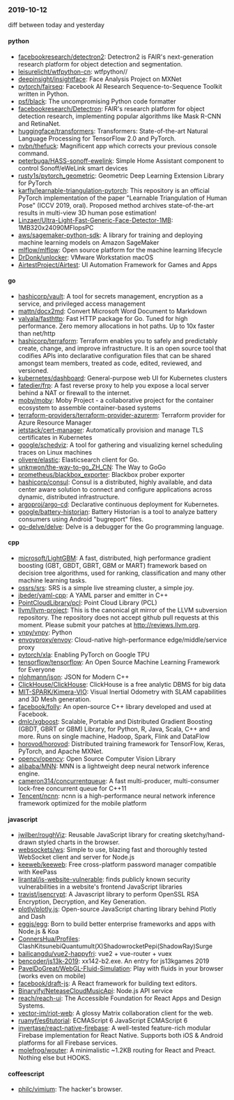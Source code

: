 ### 2019-10-12
diff between today and yesterday

#### python
* [facebookresearch/detectron2](https://github.com/facebookresearch/detectron2): Detectron2 is FAIR's next-generation research platform for object detection and segmentation.
* [leisurelicht/wtfpython-cn](https://github.com/leisurelicht/wtfpython-cn): wtfpython// 
* [deepinsight/insightface](https://github.com/deepinsight/insightface): Face Analysis Project on MXNet
* [pytorch/fairseq](https://github.com/pytorch/fairseq): Facebook AI Research Sequence-to-Sequence Toolkit written in Python.
* [psf/black](https://github.com/psf/black): The uncompromising Python code formatter
* [facebookresearch/Detectron](https://github.com/facebookresearch/Detectron): FAIR's research platform for object detection research, implementing popular algorithms like Mask R-CNN and RetinaNet.
* [huggingface/transformers](https://github.com/huggingface/transformers):  Transformers: State-of-the-art Natural Language Processing for TensorFlow 2.0 and PyTorch.
* [nvbn/thefuck](https://github.com/nvbn/thefuck): Magnificent app which corrects your previous console command.
* [peterbuga/HASS-sonoff-ewelink](https://github.com/peterbuga/HASS-sonoff-ewelink): Simple Home Assistant component to control Sonoff/eWeLink smart devices
* [rusty1s/pytorch_geometric](https://github.com/rusty1s/pytorch_geometric): Geometric Deep Learning Extension Library for PyTorch
* [karfly/learnable-triangulation-pytorch](https://github.com/karfly/learnable-triangulation-pytorch): This repository is an official PyTorch implementation of the paper "Learnable Triangulation of Human Pose" (ICCV 2019, oral). Proposed method archives state-of-the-art results in multi-view 3D human pose estimation!
* [Linzaer/Ultra-Light-Fast-Generic-Face-Detector-1MB](https://github.com/Linzaer/Ultra-Light-Fast-Generic-Face-Detector-1MB): 1MB320x24090MFlopsPC
* [aws/sagemaker-python-sdk](https://github.com/aws/sagemaker-python-sdk): A library for training and deploying machine learning models on Amazon SageMaker
* [mlflow/mlflow](https://github.com/mlflow/mlflow): Open source platform for the machine learning lifecycle
* [DrDonk/unlocker](https://github.com/DrDonk/unlocker): VMware Workstation macOS
* [AirtestProject/Airtest](https://github.com/AirtestProject/Airtest): UI Automation Framework for Games and Apps

#### go
* [hashicorp/vault](https://github.com/hashicorp/vault): A tool for secrets management, encryption as a service, and privileged access management
* [mattn/docx2md](https://github.com/mattn/docx2md): Convert Microsoft Word Document to Markdown
* [valyala/fasthttp](https://github.com/valyala/fasthttp): Fast HTTP package for Go. Tuned for high performance. Zero memory allocations in hot paths. Up to 10x faster than net/http
* [hashicorp/terraform](https://github.com/hashicorp/terraform): Terraform enables you to safely and predictably create, change, and improve infrastructure. It is an open source tool that codifies APIs into declarative configuration files that can be shared amongst team members, treated as code, edited, reviewed, and versioned.
* [kubernetes/dashboard](https://github.com/kubernetes/dashboard): General-purpose web UI for Kubernetes clusters
* [fatedier/frp](https://github.com/fatedier/frp): A fast reverse proxy to help you expose a local server behind a NAT or firewall to the internet.
* [moby/moby](https://github.com/moby/moby): Moby Project - a collaborative project for the container ecosystem to assemble container-based systems
* [terraform-providers/terraform-provider-azurerm](https://github.com/terraform-providers/terraform-provider-azurerm): Terraform provider for Azure Resource Manager
* [jetstack/cert-manager](https://github.com/jetstack/cert-manager): Automatically provision and manage TLS certificates in Kubernetes
* [google/schedviz](https://github.com/google/schedviz): A tool for gathering and visualizing kernel scheduling traces on Linux machines
* [olivere/elastic](https://github.com/olivere/elastic): Elasticsearch client for Go.
* [unknwon/the-way-to-go_ZH_CN](https://github.com/unknwon/the-way-to-go_ZH_CN): The Way to GoGo 
* [prometheus/blackbox_exporter](https://github.com/prometheus/blackbox_exporter): Blackbox prober exporter
* [hashicorp/consul](https://github.com/hashicorp/consul): Consul is a distributed, highly available, and data center aware solution to connect and configure applications across dynamic, distributed infrastructure.
* [argoproj/argo-cd](https://github.com/argoproj/argo-cd): Declarative continuous deployment for Kubernetes.
* [google/battery-historian](https://github.com/google/battery-historian): Battery Historian is a tool to analyze battery consumers using Android "bugreport" files.
* [go-delve/delve](https://github.com/go-delve/delve): Delve is a debugger for the Go programming language.

#### cpp
* [microsoft/LightGBM](https://github.com/microsoft/LightGBM): A fast, distributed, high performance gradient boosting (GBT, GBDT, GBRT, GBM or MART) framework based on decision tree algorithms, used for ranking, classification and many other machine learning tasks.
* [ossrs/srs](https://github.com/ossrs/srs): SRS is a simple live streaming cluster, a simple joy.
* [jbeder/yaml-cpp](https://github.com/jbeder/yaml-cpp): A YAML parser and emitter in C++
* [PointCloudLibrary/pcl](https://github.com/PointCloudLibrary/pcl): Point Cloud Library (PCL)
* [llvm/llvm-project](https://github.com/llvm/llvm-project): This is the canonical git mirror of the LLVM subversion repository. The repository does not accept github pull requests at this moment. Please submit your patches at http://reviews.llvm.org.
* [vnpy/vnpy](https://github.com/vnpy/vnpy): Python
* [envoyproxy/envoy](https://github.com/envoyproxy/envoy): Cloud-native high-performance edge/middle/service proxy
* [pytorch/xla](https://github.com/pytorch/xla): Enabling PyTorch on Google TPU
* [tensorflow/tensorflow](https://github.com/tensorflow/tensorflow): An Open Source Machine Learning Framework for Everyone
* [nlohmann/json](https://github.com/nlohmann/json): JSON for Modern C++
* [ClickHouse/ClickHouse](https://github.com/ClickHouse/ClickHouse): ClickHouse is a free analytic DBMS for big data
* [MIT-SPARK/Kimera-VIO](https://github.com/MIT-SPARK/Kimera-VIO): Visual Inertial Odometry with SLAM capabilities and 3D Mesh generation.
* [facebook/folly](https://github.com/facebook/folly): An open-source C++ library developed and used at Facebook.
* [dmlc/xgboost](https://github.com/dmlc/xgboost): Scalable, Portable and Distributed Gradient Boosting (GBDT, GBRT or GBM) Library, for Python, R, Java, Scala, C++ and more. Runs on single machine, Hadoop, Spark, Flink and DataFlow
* [horovod/horovod](https://github.com/horovod/horovod): Distributed training framework for TensorFlow, Keras, PyTorch, and Apache MXNet.
* [opencv/opencv](https://github.com/opencv/opencv): Open Source Computer Vision Library
* [alibaba/MNN](https://github.com/alibaba/MNN): MNN is a lightweight deep neural network inference engine.
* [cameron314/concurrentqueue](https://github.com/cameron314/concurrentqueue): A fast multi-producer, multi-consumer lock-free concurrent queue for C++11
* [Tencent/ncnn](https://github.com/Tencent/ncnn): ncnn is a high-performance neural network inference framework optimized for the mobile platform

#### javascript
* [jwilber/roughViz](https://github.com/jwilber/roughViz): Reusable JavaScript library for creating sketchy/hand-drawn styled charts in the browser.
* [websockets/ws](https://github.com/websockets/ws): Simple to use, blazing fast and thoroughly tested WebSocket client and server for Node.js
* [keeweb/keeweb](https://github.com/keeweb/keeweb): Free cross-platform password manager compatible with KeePass
* [lirantal/is-website-vulnerable](https://github.com/lirantal/is-website-vulnerable): finds publicly known security vulnerabilities in a website's frontend JavaScript libraries
* [travist/jsencrypt](https://github.com/travist/jsencrypt): A Javascript library to perform OpenSSL RSA Encryption, Decryption, and Key Generation.
* [plotly/plotly.js](https://github.com/plotly/plotly.js): Open-source JavaScript charting library behind Plotly and Dash
* [eggjs/egg](https://github.com/eggjs/egg):  Born to build better enterprise frameworks and apps with Node.js & Koa
* [ConnersHua/Profiles](https://github.com/ConnersHua/Profiles): ClashKitsunebiQuantumult(X)ShadowrocketPepi(ShadowRay)Surge 
* [bailicangdu/vue2-happyfri](https://github.com/bailicangdu/vue2-happyfri): vue2 + vue-router + vuex 
* [bencoder/js13k-2019](https://github.com/bencoder/js13k-2019): xx142-b2.exe. An entry for js13kgames 2019
* [PavelDoGreat/WebGL-Fluid-Simulation](https://github.com/PavelDoGreat/WebGL-Fluid-Simulation): Play with fluids in your browser (works even on mobile)
* [facebook/draft-js](https://github.com/facebook/draft-js): A React framework for building text editors.
* [Binaryify/NeteaseCloudMusicApi](https://github.com/Binaryify/NeteaseCloudMusicApi):  Node.js API service
* [reach/reach-ui](https://github.com/reach/reach-ui): The Accessible Foundation for React Apps and Design Systems.
* [vector-im/riot-web](https://github.com/vector-im/riot-web): A glossy Matrix collaboration client for the web.
* [ruanyf/es6tutorial](https://github.com/ruanyf/es6tutorial): ECMAScript 6 JavaScript  ECMAScript 6 
* [invertase/react-native-firebase](https://github.com/invertase/react-native-firebase):  A well-tested feature-rich modular Firebase implementation for React Native. Supports both iOS & Android platforms for all Firebase services.
* [molefrog/wouter](https://github.com/molefrog/wouter):  A minimalistic ~1.2KB routing for React and Preact. Nothing else but HOOKS.

#### coffeescript
* [philc/vimium](https://github.com/philc/vimium): The hacker's browser.
